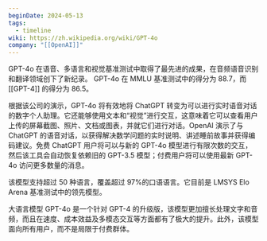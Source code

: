 ```yaml
---
beginDate: 2024-05-13
tags:
  - timeline
wiki: https://zh.wikipedia.org/wiki/GPT-4o
company: "[[OpenAI]]"
---
```

GPT-4o 在语音、多语言和视觉基准测试中取得了最先进的成果，在音频语音识别和翻译领域创下了新纪录。 GPT-4o 在 MMLU 基准测试中的得分为 88.7，而 [[GPT-4]] 的得分为 86.5。 

根据该公司的演示，GPT-4o 将有效地将 ChatGPT 转变为可以进行实时语音对话的数字个人助理。它还能够使用文本和“视觉”进行交互，这意味着它可以查看用户上传的屏幕截图、照片、文档或图表，并就它们进行对话。OpenAI 演示了与 ChatGPT 的语音对话，以获得解决数学问题的实时说明、讲述睡前故事并获得编码建议。免费 ChatGPT 用户将可以与新的 GPT-4o 模型进行有限次数的交互，然后该工具会自动恢复依赖旧的 GPT-3.5 模型；付费用户将可以使用最新 GPT-4o 访问更多数量的消息。

该模型支持超过 50 种语言，覆盖超过 97%的口语语言。它目前是 LMSYS Elo Arena 基准测试中的领先模型。

大语言模型 GPT-4o 是一个针对 GPT-4 的升级版，该模型更加擅长处理文字和音频，而且在速度、成本效益及多模态交互等方面都有了极大的提升。此外，该模型面向所有用户，而不是局限于付费群体。